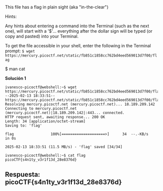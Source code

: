 
This file has a flag in plain sight (aka "in-the-clear")


Hints:

Any hints about entering a command into the Terminal (such as the next one), will start with a '$'... everything after the dollar sign will be typed (or copy and pasted) into your Terminal.

To get the file accessible in your shell, enter the following in the Terminal prompt: `$ wget https://mercury.picoctf.net/static/fb851c1858cc762bd4eed569013d7f00/flag`

$ man cat


**Solución 1**

```
ivanesco-picoctf@webshell:~$ wget https://mercury.picoctf.net/static/fb851c1858cc762bd4eed569013d7f00/flag
--2025-02-13 18:33:51--  https://mercury.picoctf.net/static/fb851c1858cc762bd4eed569013d7f00/flag
Resolving mercury.picoctf.net (mercury.picoctf.net)... 18.189.209.142
Connecting to mercury.picoctf.net (mercury.picoctf.net)|18.189.209.142|:443... connected.
HTTP request sent, awaiting response... 200 OK
Length: 34 [application/octet-stream]
Saving to: 'flag'

flag                 100%[====================>]      34  --.-KB/s    in 0s      

2025-02-13 18:33:51 (11.5 MB/s) - 'flag' saved [34/34]

ivanesco-picoctf@webshell:~$ cat flag
picoCTF{s4n1ty_v3r1f13d_28e8376d}

```


## Respuesta: **picoCTF{s4n1ty_v3r1f13d_28e8376d}**